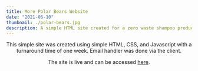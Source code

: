 ```yaml
---
title: More Polar Bears Website
date: "2021-06-10"
thumbnail: ./polar-bears.jpg
description: A simple HTML site created for a zero waste shampoo product.
---
```


<p style="text-align:center">
This simple site was created using simple HTML, CSS, and Javascript with a turnaround time of one week. Email handler was done via the client.
</p>

<p style="text-align:center">
The site is live and can be accessed <a href="https://morepolarbears.com/" target="_blank">here</a>.
</p>
